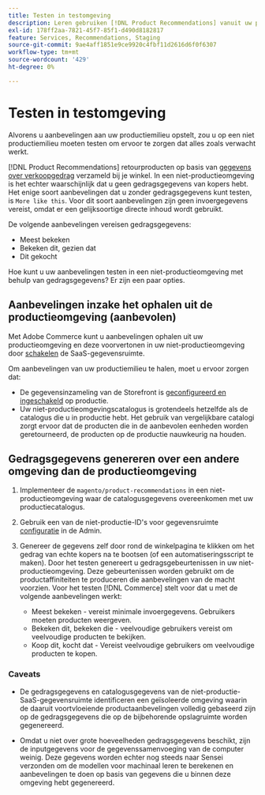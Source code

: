 ```yaml
---
title: Testen in testomgeving
description: Leren gebruiken [!DNL Product Recommendations] vanuit uw productieomgeving in uw testomgeving.
exl-id: 178ff2aa-7821-45f7-85f1-d490d8182817
feature: Services, Recommendations, Staging
source-git-commit: 9ae4aff1851e9ce9920c4fbf11d2616d6f0f6307
workflow-type: tm+mt
source-wordcount: '429'
ht-degree: 0%

---
```


# Testen in testomgeving

Alvorens u aanbevelingen aan uw productiemilieu opstelt, zou u op een niet productiemilieu moeten testen om ervoor te zorgen dat alles zoals verwacht werkt.

[!DNL Product Recommendations] retourproducten op basis van [gegevens over verkoopgedrag](behavioral-data.md) verzameld bij je winkel. In een niet-productieomgeving is het echter waarschijnlijk dat u geen gedragsgegevens van kopers hebt. Het enige soort aanbevelingen dat u zonder gedragsgegevens kunt testen, is `More like this`. Voor dit soort aanbevelingen zijn geen invoergegevens vereist, omdat er een gelijksoortige directe inhoud wordt gebruikt.

De volgende aanbevelingen vereisen gedragsgegevens:

- Meest bekeken
- Bekeken dit, gezien dat
- Dit gekocht

Hoe kunt u uw aanbevelingen testen in een niet-productieomgeving met behulp van gedragsgegevens? Er zijn een paar opties.

## Aanbevelingen inzake het ophalen uit de productieomgeving (aanbevolen)

Met Adobe Commerce kunt u aanbevelingen ophalen uit uw productieomgeving en deze voorvertonen in uw niet-productieomgeving door [schakelen](settings.md) de SaaS-gegevensruimte.

Om aanbevelingen van uw productiemilieu te halen, moet u ervoor zorgen dat:

- De gegevensinzameling van de Storefront is [geconfigureerd en ingeschakeld](install-configure.md) op productie.
- Uw niet-productieomgevingscatalogus is grotendeels hetzelfde als de catalogus die u in productie hebt. Het gebruik van vergelijkbare catalogi zorgt ervoor dat de producten die in de aanbevolen eenheden worden geretourneerd, de producten op de productie nauwkeurig na houden.

## Gedragsgegevens genereren over een andere omgeving dan de productieomgeving

1. Implementeer de `magento/product-recommendations` in een niet-productieomgeving waar de catalogusgegevens overeenkomen met uw productiecatalogus.

1. Gebruik een van de niet-productie-ID&#39;s voor gegevensruimte [configuratie](https://experienceleague.adobe.com/docs/commerce-admin/config/services/saas.html) in de Admin.

1. Genereer de gegevens zelf door rond de winkelpagina te klikken om het gedrag van echte kopers na te bootsen (of een automatiseringsscript te maken). Door het testen genereert u gedragsgebeurtenissen in uw niet-productieomgeving. Deze gebeurtenissen worden gebruikt om de productaffiniteiten te produceren die aanbevelingen van de macht voorzien. Voor het testen [!DNL Commerce] stelt voor dat u met de volgende aanbevelingen werkt:

   - Meest bekeken - vereist minimale invoergegevens. Gebruikers moeten producten weergeven.
   - Bekeken dit, bekeken die - veelvoudige gebruikers vereist om veelvoudige producten te bekijken.
   - Koop dit, kocht dat - Vereist veelvoudige gebruikers om veelvoudige producten te kopen.

### Caveats

- De gedragsgegevens en catalogusgegevens van de niet-productie-SaaS-gegevensruimte identificeren een geïsoleerde omgeving waarin de daaruit voortvloeiende productaanbevelingen volledig gebaseerd zijn op de gedragsgegevens die op de bijbehorende opslagruimte worden gegenereerd.

- Omdat u niet over grote hoeveelheden gedragsgegevens beschikt, zijn de inputgegevens voor de gegevenssamenvoeging van de computer weinig. Deze gegevens worden echter nog steeds naar Sensei verzonden om de modellen voor machinaal leren te berekenen en aanbevelingen te doen op basis van gegevens die u binnen deze omgeving hebt gegenereerd.
